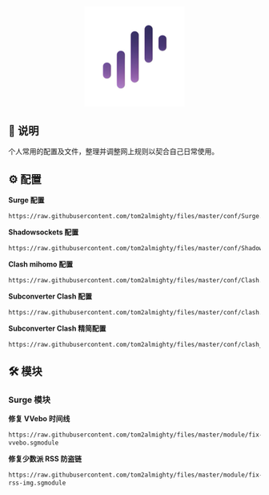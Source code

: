 <div align="center">
 <img src="https://raw.githubusercontent.com/tom2almighty/files/master/assets/Surge.png" width="200">
</div>

## 📔 说明

个人常用的配置及文件，整理并调整网上规则以契合自己日常使用。

## ⚙ 配置

**Surge 配置**  
```
https://raw.githubusercontent.com/tom2almighty/files/master/conf/Surge.conf
```
**Shadowsockets 配置**
```
https://raw.githubusercontent.com/tom2almighty/files/master/conf/Shadowrocket.conf
```
**Clash mihomo 配置**
```
https://raw.githubusercontent.com/tom2almighty/files/master/conf/Clash.yaml
```
**Subconverter Clash 配置**
```
https://raw.githubusercontent.com/tom2almighty/files/master/conf/clash.ini
```
**Subconverter Clash 精简配置**
```
https://raw.githubusercontent.com/tom2almighty/files/master/conf/clash_mini.ini
```

## 🛠 模块

### Surge 模块
**修复 VVebo 时间线**
```
https://raw.githubusercontent.com/tom2almighty/files/master/module/fix-vvebo.sgmodule
```
**修复少数派 RSS 防盗链**
```
https://raw.githubusercontent.com/tom2almighty/files/master/module/fix-rss-img.sgmodule
```